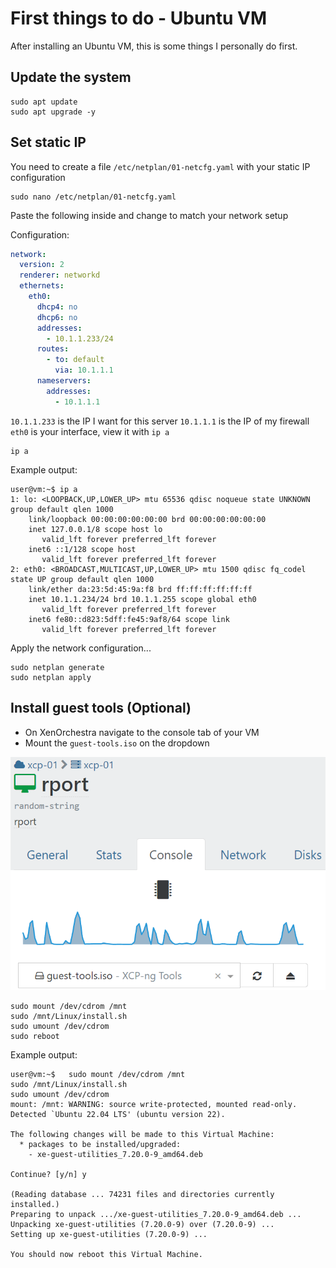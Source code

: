 # First things to do - Ubuntu VM

After installing an Ubuntu VM, this is some things I personally do first.

## Update the system

```shell
sudo apt update
sudo apt upgrade -y
```

## Set static IP

You need to create a file `/etc/netplan/01-netcfg.yaml` with your static IP configuration

```shell
sudo nano /etc/netplan/01-netcfg.yaml
```

Paste the following inside and change to match your network setup

Configuration:

```yaml
network:
  version: 2
  renderer: networkd
  ethernets:
    eth0:
      dhcp4: no
      dhcp6: no
      addresses:
        - 10.1.1.233/24
      routes:
        - to: default
          via: 10.1.1.1
      nameservers:
        addresses:
          - 10.1.1.1
```

`10.1.1.233` is the IP I want for this server
`10.1.1.1` is the IP of my firewall
`eth0` is your interface, view it with `ip a`

```shell
ip a
```

Example output:

```shell
user@vm:~$ ip a
1: lo: <LOOPBACK,UP,LOWER_UP> mtu 65536 qdisc noqueue state UNKNOWN group default qlen 1000
    link/loopback 00:00:00:00:00:00 brd 00:00:00:00:00:00
    inet 127.0.0.1/8 scope host lo
       valid_lft forever preferred_lft forever
    inet6 ::1/128 scope host
       valid_lft forever preferred_lft forever
2: eth0: <BROADCAST,MULTICAST,UP,LOWER_UP> mtu 1500 qdisc fq_codel state UP group default qlen 1000
    link/ether da:23:5d:45:9a:f8 brd ff:ff:ff:ff:ff:ff
    inet 10.1.1.234/24 brd 10.1.1.255 scope global eth0
       valid_lft forever preferred_lft forever
    inet6 fe80::d823:5dff:fe45:9af8/64 scope link
       valid_lft forever preferred_lft forever
```

Apply the network configuration...

```shell
sudo netplan generate
sudo netplan apply
```

## Install guest tools (Optional)

- On XenOrchestra navigate to the console tab of your VM
- Mount the `guest-tools.iso` on the dropdown

![xoa-guest-tools](img/xoa-guest-tools.png)

```shell
sudo mount /dev/cdrom /mnt
sudo /mnt/Linux/install.sh
sudo umount /dev/cdrom
sudo reboot
```

Example output:

```shell
user@vm:~$   sudo mount /dev/cdrom /mnt
sudo /mnt/Linux/install.sh
sudo umount /dev/cdrom
mount: /mnt: WARNING: source write-protected, mounted read-only.
Detected `Ubuntu 22.04 LTS' (ubuntu version 22).

The following changes will be made to this Virtual Machine:
  * packages to be installed/upgraded:
    - xe-guest-utilities_7.20.0-9_amd64.deb

Continue? [y/n] y

(Reading database ... 74231 files and directories currently installed.)
Preparing to unpack .../xe-guest-utilities_7.20.0-9_amd64.deb ...
Unpacking xe-guest-utilities (7.20.0-9) over (7.20.0-9) ...
Setting up xe-guest-utilities (7.20.0-9) ...

You should now reboot this Virtual Machine.
```
